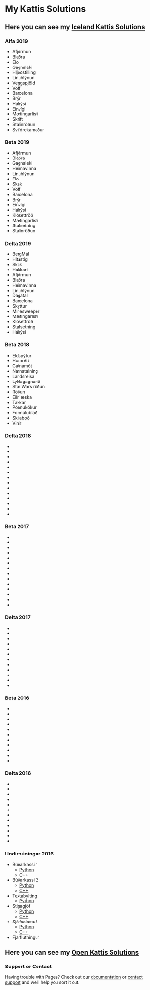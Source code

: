 # My Kattis Solutions

## Here you can see my [Iceland Kattis Solutions](https://github.com/Svessinn/Kattis/Iceland/100)

### Alfa 2019
* Afjörmun
* Blaðra
* Elo
* Gagnaleki
* Hljóðstilling
* Línuhlýnun
* Veggspjöld
* Voff
* Barcelona
* Brýr
* Háhýsi
* Einvígi
* Mætingarlisti
* Skrift
* Stalínröðun
* Svifdrekamaður

### Beta 2019
* Afjörmun
* Blaðra
* Gagnaleki
* Heimavinna
* Línuhlýnun
* Elo
* Skák
* Voff
* Barcelona
* Brýr
* Einvígi
* Háhýsi
* Klósettröð
* Mætingarlisti
* Stafsetning
* Stalínröðun

### Delta 2019
* BergMál
* Hitastig
* Skák
* Hakkari
* Afjörmun
* Blaðra
* Heimavinna
* Línuhlýnun
* Dagatal
* Barcelona
* Skyttur
* Minesweeper
* Mætingarlisti
* Klósettröð
* Stafsetning
* Háhýsi

### Beta 2018
* Eldspýtur
* Hornrétt
* Gatnamót
* Nafnatalning
* Landsreisa
* Lyklagagnariti
* Star Wars röðun
* Röðun
* Eilíf æska
* Takkar
* Pönnukökur
* Formúlublað
* Skilaboð
* Vinir

### Delta 2018
* 
* 
* 
* 
* 
* 
* 
* 
* 
* 
* 
* 
* 
* 

### Beta 2017
* 
* 
* 
* 
* 
* 
* 
* 
* 
* 
* 
* 
* 
* 

### Delta 2017
* 
* 
* 
* 
* 
* 
* 
* 
* 
* 
* 
* 

### Beta 2016
* 
* 
* 
* 
* 
* 
* 
* 
* 
* 
* 

### Delta 2016
* 
* 
* 
* 
* 
* 
* 
* 
* 
* 
* 
* 

### Undirbúningur 2016
* Búðarkassi 1
  * [Python](https://github.com/Svessinn/Kattis/blob/master/Iceland/100/iceland.budarkassi1.py)
  * [C++](https://github.com/Svessinn/Kattis/blob/master/Iceland/100/iceland.budarkassi1.cpp)
* Búðarkassi 2
  * [Python](https://github.com/Svessinn/Kattis/blob/master/Iceland/100/iceland.budarkassi2.py)
  * [C++](https://github.com/Svessinn/Kattis/blob/master/Iceland/100/iceland.budarkassi2.cpp)
* Textabylting
  * [Python](https://github.com/Svessinn/Kattis/blob/master/Iceland/100/iceland.textabylting.py)
* Stigagjöf
  * [Python](https://github.com/Svessinn/Kattis/blob/master/Iceland/100/iceland.stigagjof.py)
  * [C++](https://github.com/Svessinn/Kattis/blob/master/Iceland/100/iceland.stigagjof.cpp)
* Sjálfsalastuð
  * [Python](https://github.com/Svessinn/Kattis/blob/master/Iceland/100/iceland.sjalfsalastud.py)
  * [C++](https://github.com/Svessinn/Kattis/blob/master/Iceland/100/iceland.sjalfsalastud.cpp)
* Fjarflutningur

## Here you can see my [Open Kattis Solutions](https://github.com/Svessinn/Kattis/Open)


### Support or Contact

Having trouble with Pages? Check out our [documentation](https://help.github.com/categories/github-pages-basics/) or [contact support](https://github.com/contact) and we’ll help you sort it out.

